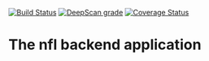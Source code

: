 [![Build Status](https://travis-ci.org/toufikbakhtaoui/nfl-backend-app.svg?branch=master)](https://travis-ci.org/toufikbakhtaoui/nfl-backend-app)
[![DeepScan grade](https://deepscan.io/api/teams/7446/projects/9703/branches/129240/badge/grade.svg)](https://deepscan.io/dashboard#view=project&tid=7446&pid=9703&bid=129240)
[![Coverage Status](https://coveralls.io/repos/github/toufikbakhtaoui/nfl-backend-app/badge.svg?branch=master)](https://coveralls.io/github/toufikbakhtaoui/nfl-backend-app?branch=master)
# The nfl backend application
